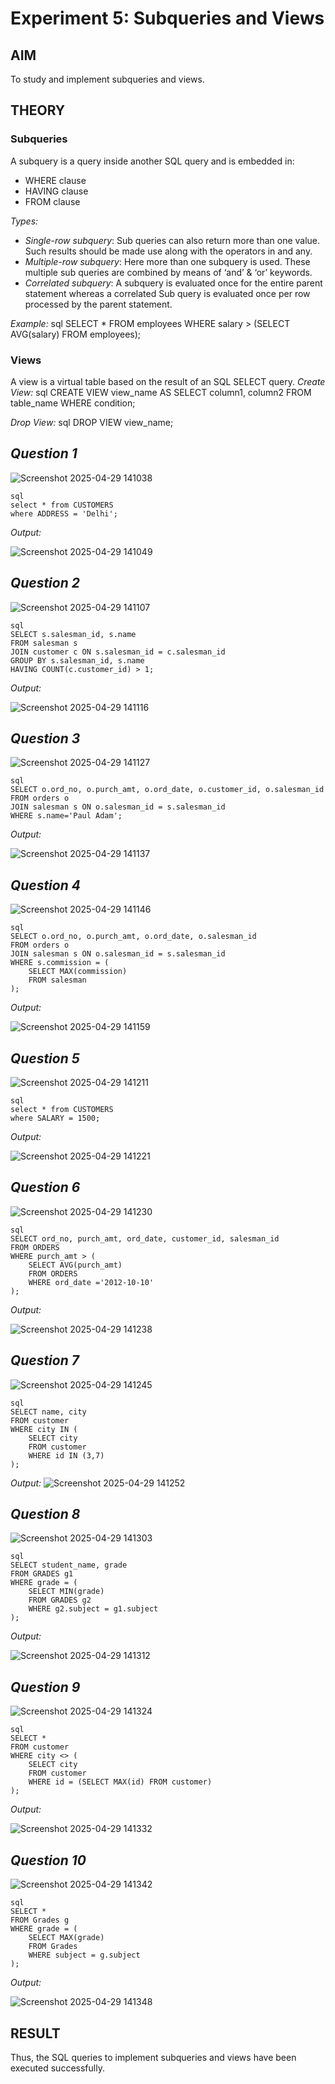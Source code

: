 # Experiment 5: Subqueries and Views

## AIM
To study and implement subqueries and views.

## THEORY

### Subqueries
A subquery is a query inside another SQL query and is embedded in:
- WHERE clause
- HAVING clause
- FROM clause

*Types:*
- *Single-row subquery*:
  Sub queries can also return more than one value. Such results should be made use along with the operators in and any.
- *Multiple-row subquery*:
  Here more than one subquery is used. These multiple sub queries are combined by means of ‘and’ & ‘or’ keywords.
- *Correlated subquery*:
  A subquery is evaluated once for the entire parent statement whereas a correlated Sub query is evaluated once per row processed by the parent statement.

*Example:*
sql
SELECT * FROM employees
WHERE salary > (SELECT AVG(salary) FROM employees);

### Views
A view is a virtual table based on the result of an SQL SELECT query.
*Create View:*
sql
CREATE VIEW view_name AS
SELECT column1, column2 FROM table_name WHERE condition;

*Drop View:*
sql
DROP VIEW view_name;


*Question 1*
--
![Screenshot 2025-04-29 141038](https://github.com/user-attachments/assets/c35dd010-6f7b-41ec-81c3-2563667a3b40)

```
sql
select * from CUSTOMERS
where ADDRESS = 'Delhi';
```

*Output:*

![Screenshot 2025-04-29 141049](https://github.com/user-attachments/assets/39392372-2706-45e7-8153-968c7ba2e34d)


*Question 2*
---
![Screenshot 2025-04-29 141107](https://github.com/user-attachments/assets/75113eda-b685-4c99-ab69-cff61cdb14c4)

```
sql
SELECT s.salesman_id, s.name
FROM salesman s
JOIN customer c ON s.salesman_id = c.salesman_id
GROUP BY s.salesman_id, s.name
HAVING COUNT(c.customer_id) > 1;
```

*Output:*

![Screenshot 2025-04-29 141116](https://github.com/user-attachments/assets/5c0a6297-ead0-4ce5-a086-6df1694318df)


*Question 3*
---
![Screenshot 2025-04-29 141127](https://github.com/user-attachments/assets/525060e6-0f85-4b02-bed6-e78cb5e010b9)

```
sql
SELECT o.ord_no, o.purch_amt, o.ord_date, o.customer_id, o.salesman_id
FROM orders o
JOIN salesman s ON o.salesman_id = s.salesman_id
WHERE s.name='Paul Adam';
```

*Output:*

![Screenshot 2025-04-29 141137](https://github.com/user-attachments/assets/25363768-e7d8-4025-b003-b5f6095f07c4)


*Question 4*
---
![Screenshot 2025-04-29 141146](https://github.com/user-attachments/assets/4c2365c6-ecec-4c5c-9759-4ce01b1b4459)

```
sql
SELECT o.ord_no, o.purch_amt, o.ord_date, o.salesman_id
FROM orders o
JOIN salesman s ON o.salesman_id = s.salesman_id
WHERE s.commission = (
    SELECT MAX(commission)
    FROM salesman
);
```

*Output:*

![Screenshot 2025-04-29 141159](https://github.com/user-attachments/assets/dd030e9c-9b01-46c3-8419-b6605399ddd9)


*Question 5*
---
![Screenshot 2025-04-29 141211](https://github.com/user-attachments/assets/42ab71b9-eb56-457f-ae98-f4b412edd8c2)

```
sql
select * from CUSTOMERS
where SALARY = 1500;
```

*Output:*

![Screenshot 2025-04-29 141221](https://github.com/user-attachments/assets/a9f928d4-2b00-453a-9f66-6dd019242608)


*Question 6*
---
![Screenshot 2025-04-29 141230](https://github.com/user-attachments/assets/7662c4f1-4b50-4296-ae13-75a966ef12e2)

```
sql
SELECT ord_no, purch_amt, ord_date, customer_id, salesman_id
FROM ORDERS
WHERE purch_amt > (
    SELECT AVG(purch_amt)
    FROM ORDERS
    WHERE ord_date ='2012-10-10'
);
```

*Output:*

![Screenshot 2025-04-29 141238](https://github.com/user-attachments/assets/e5f7efa8-0f3e-4e72-b5ff-196ca827a0e2)


*Question 7*
---
![Screenshot 2025-04-29 141245](https://github.com/user-attachments/assets/712bf45c-d7cd-4128-97c1-b66680adb209)

```
sql
SELECT name, city
FROM customer
WHERE city IN (
    SELECT city
    FROM customer
    WHERE id IN (3,7)
);
```

*Output:*
![Screenshot 2025-04-29 141252](https://github.com/user-attachments/assets/d1dd3642-3746-4fbe-a5d4-79fd03b778b7)


*Question 8*
---
![Screenshot 2025-04-29 141303](https://github.com/user-attachments/assets/37ea3736-54c7-4d85-8952-0dcbf43e3d2b)

```
sql
SELECT student_name, grade
FROM GRADES g1
WHERE grade = (
    SELECT MIN(grade)
    FROM GRADES g2
    WHERE g2.subject = g1.subject
);

```
*Output:*

![Screenshot 2025-04-29 141312](https://github.com/user-attachments/assets/dc46652f-18a9-4e62-8001-5c4ee513cd44)


*Question 9*
---
![Screenshot 2025-04-29 141324](https://github.com/user-attachments/assets/2a6b5c7d-fda0-4984-8441-0a84af9465b1)
```
sql
SELECT *
FROM customer
WHERE city <> (
    SELECT city
    FROM customer
    WHERE id = (SELECT MAX(id) FROM customer)
);

```
*Output:*

![Screenshot 2025-04-29 141332](https://github.com/user-attachments/assets/17931586-0016-4576-991a-e2887f36ed6f)


*Question 10*
---
![Screenshot 2025-04-29 141342](https://github.com/user-attachments/assets/77ce1581-266f-48e9-8f3a-2dbfd8195218)

```
sql
SELECT *
FROM Grades g
WHERE grade = (
    SELECT MAX(grade)
    FROM Grades
    WHERE subject = g.subject
);
```

*Output:*

![Screenshot 2025-04-29 141348](https://github.com/user-attachments/assets/2c7782ad-7eff-45e2-9218-210a5691d27f)



## RESULT
Thus, the SQL queries to implement subqueries and views have been executed successfully.
